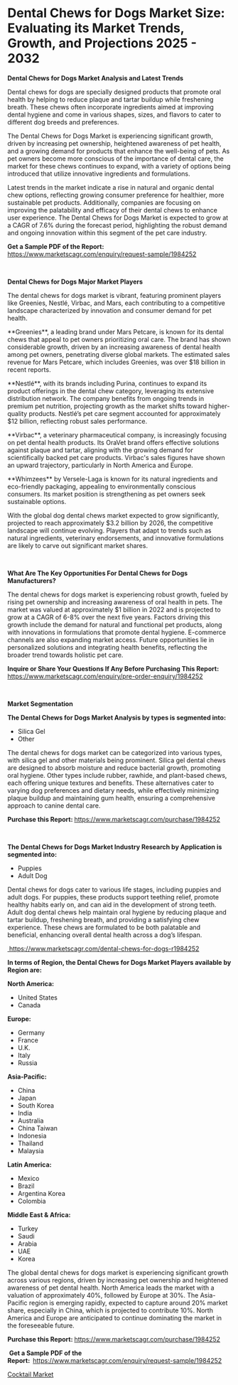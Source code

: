 <p><h1>Dental Chews for Dogs Market Size: Evaluating its Market Trends, Growth, and Projections 2025 - 2032</h1></p><p><strong>Dental Chews for Dogs Market Analysis and Latest Trends</strong></p>
<p><p>Dental chews for dogs are specially designed products that promote oral health by helping to reduce plaque and tartar buildup while freshening breath. These chews often incorporate ingredients aimed at improving dental hygiene and come in various shapes, sizes, and flavors to cater to different dog breeds and preferences. </p><p>The Dental Chews for Dogs Market is experiencing significant growth, driven by increasing pet ownership, heightened awareness of pet health, and a growing demand for products that enhance the well-being of pets. As pet owners become more conscious of the importance of dental care, the market for these chews continues to expand, with a variety of options being introduced that utilize innovative ingredients and formulations.</p><p>Latest trends in the market indicate a rise in natural and organic dental chew options, reflecting growing consumer preference for healthier, more sustainable pet products. Additionally, companies are focusing on improving the palatability and efficacy of their dental chews to enhance user experience. The Dental Chews for Dogs Market is expected to grow at a CAGR of 7.6% during the forecast period, highlighting the robust demand and ongoing innovation within this segment of the pet care industry.</p></p>
<p><strong>Get a Sample PDF of the Report:&nbsp;</strong> <a href="https://www.marketscagr.com/enquiry/request-sample/1984252?utm_campaign=2476&utm_medium=2&utm_source=Github&utm_content=ia&utm_term=07042025&utm_id=dental-chews-for-dogs">https://www.marketscagr.com/enquiry/request-sample/1984252</a></p>
<p>&nbsp;</p>
<p><strong>Dental Chews for Dogs Major Market Players</strong></p>
<p><p>The dental chews for dogs market is vibrant, featuring prominent players like Greenies, Nestlé, Virbac, and Mars, each contributing to a competitive landscape characterized by innovation and consumer demand for pet health.</p><p>**Greenies**, a leading brand under Mars Petcare, is known for its dental chews that appeal to pet owners prioritizing oral care. The brand has shown considerable growth, driven by an increasing awareness of dental health among pet owners, penetrating diverse global markets. The estimated sales revenue for Mars Petcare, which includes Greenies, was over $18 billion in recent reports.</p><p>**Nestlé**, with its brands including Purina, continues to expand its product offerings in the dental chew category, leveraging its extensive distribution network. The company benefits from ongoing trends in premium pet nutrition, projecting growth as the market shifts toward higher-quality products. Nestlé’s pet care segment accounted for approximately $12 billion, reflecting robust sales performance.</p><p>**Virbac**, a veterinary pharmaceutical company, is increasingly focusing on pet dental health products. Its OraVet brand offers effective solutions against plaque and tartar, aligning with the growing demand for scientifically backed pet care products. Virbac's sales figures have shown an upward trajectory, particularly in North America and Europe.</p><p>**Whimzees** by Versele-Laga is known for its natural ingredients and eco-friendly packaging, appealing to environmentally conscious consumers. Its market position is strengthening as pet owners seek sustainable options.</p><p>With the global dog dental chews market expected to grow significantly, projected to reach approximately $3.2 billion by 2026, the competitive landscape will continue evolving. Players that adapt to trends such as natural ingredients, veterinary endorsements, and innovative formulations are likely to carve out significant market shares.</p></p>
<p>&nbsp;</p>
<p><strong>What Are The Key Opportunities For Dental Chews for Dogs Manufacturers?</strong></p>
<p><p>The dental chews for dogs market is experiencing robust growth, fueled by rising pet ownership and increasing awareness of oral health in pets. The market was valued at approximately $1 billion in 2022 and is projected to grow at a CAGR of 6-8% over the next five years. Factors driving this growth include the demand for natural and functional pet products, along with innovations in formulations that promote dental hygiene. E-commerce channels are also expanding market access. Future opportunities lie in personalized solutions and integrating health benefits, reflecting the broader trend towards holistic pet care.</p></p>
<p><strong>Inquire or Share Your Questions If Any Before Purchasing This Report:</strong> <a href="https://www.marketscagr.com/enquiry/pre-order-enquiry/1984252?utm_campaign=2476&utm_medium=2&utm_source=Github&utm_content=ia&utm_term=07042025&utm_id=dental-chews-for-dogs">https://www.marketscagr.com/enquiry/pre-order-enquiry/1984252</a></p>
<p>&nbsp;</p>
<p><strong>Market Segmentation</strong></p>
<p><strong>The Dental Chews for Dogs Market Analysis by types is segmented into:</strong></p>
<p><ul><li>Silica Gel</li><li>Other</li></ul></p>
<p><p>The dental chews for dogs market can be categorized into various types, with silica gel and other materials being prominent. Silica gel dental chews are designed to absorb moisture and reduce bacterial growth, promoting oral hygiene. Other types include rubber, rawhide, and plant-based chews, each offering unique textures and benefits. These alternatives cater to varying dog preferences and dietary needs, while effectively minimizing plaque buildup and maintaining gum health, ensuring a comprehensive approach to canine dental care.</p></p>
<p><strong>Purchase this Report:&nbsp;</strong><a href="https://www.marketscagr.com/purchase/1984252?utm_campaign=2476&utm_medium=2&utm_source=Github&utm_content=ia&utm_term=07042025&utm_id=dental-chews-for-dogs">https://www.marketscagr.com/purchase/1984252</a></p>
<p>&nbsp;</p>
<p><strong>The Dental Chews for Dogs Market Industry Research by Application is segmented into:</strong></p>
<p><ul><li>Puppies</li><li>Adult Dog</li></ul></p>
<p><p>Dental chews for dogs cater to various life stages, including puppies and adult dogs. For puppies, these products support teething relief, promote healthy habits early on, and can aid in the development of strong teeth. Adult dog dental chews help maintain oral hygiene by reducing plaque and tartar buildup, freshening breath, and providing a satisfying chew experience. These chews are formulated to be both palatable and beneficial, enhancing overall dental health across a dog’s lifespan.</p></p>
<p><a href="https://www.marketscagr.com/dental-chews-for-dogs-r1984252?utm_campaign=2476&utm_medium=2&utm_source=Github&utm_content=ia&utm_term=07042025&utm_id=dental-chews-for-dogs">&nbsp;https://www.marketscagr.com/dental-chews-for-dogs-r1984252</a></p>
<p><strong>In terms of Region, the Dental Chews for Dogs Market Players available by Region are:</strong></p>
<p>
    <p> <strong> North America: </strong>
        <ul>
            <li>United States</li>
            <li>Canada</li>
        </ul>
        </p> 
    <p> <strong> Europe: </strong>
        <ul>
            <li>Germany</li>
            <li>France</li>
            <li>U.K.</li>
            <li>Italy</li>
            <li>Russia</li>
        </ul>
        </p> 
    <p> <strong> Asia-Pacific: </strong>
        <ul>
            <li>China</li>
            <li>Japan</li>
            <li>South Korea</li>
            <li>India</li>
            <li>Australia</li>
            <li>China Taiwan</li>
            <li>Indonesia</li>
            <li>Thailand</li>
            <li>Malaysia</li>
        </ul>
        </p> 
    <p> <strong> Latin America: </strong>
        <ul>
            <li>Mexico</li>
            <li>Brazil</li>
            <li>Argentina Korea</li>
            <li>Colombia</li>
        </ul>
        </p> 
    <p> <strong> Middle East & Africa: </strong>
        <ul>
            <li>Turkey</li>
            <li>Saudi</li>
            <li>Arabia</li>
            <li>UAE</li>
            <li>Korea</li>
        </ul>
    </p>
    </p>
<p><p>The global dental chews for dogs market is experiencing significant growth across various regions, driven by increasing pet ownership and heightened awareness of pet dental health. North America leads the market with a valuation of approximately 40%, followed by Europe at 30%. The Asia-Pacific region is emerging rapidly, expected to capture around 20% market share, especially in China, which is projected to contribute 10%. North America and Europe are anticipated to continue dominating the market in the foreseeable future.</p></p>
<p><strong>Purchase this Report: </strong><a href="https://www.marketscagr.com/purchase/1984252?utm_campaign=2476&utm_medium=2&utm_source=Github&utm_content=ia&utm_term=07042025&utm_id=dental-chews-for-dogs">https://www.marketscagr.com/purchase/1984252</a></p>
<p>&nbsp;<strong>Get a Sample PDF of the Report:&nbsp;&nbsp;</strong><a href="https://www.marketscagr.com/enquiry/request-sample/1984252?utm_campaign=2476&utm_medium=2&utm_source=Github&utm_content=ia&utm_term=07042025&utm_id=dental-chews-for-dogs">https://www.marketscagr.com/enquiry/request-sample/1984252</a></p>
<p><strong></strong></p>
<p><p><a href="https://github.com/sungbruington660/Market-Research-Report-List-1/blob/main/cocktail-market.md?utm_campaign=2476&utm_medium=2&utm_source=Github&utm_content=ia&utm_term=07042025&utm_id=dental-chews-for-dogs">Cocktail Market</a></p></p>